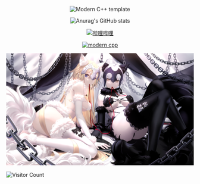 <div id="title" align=center>

![Modern C++ template][github-sub-title:img]

![Anurag's GitHub stats](https://github-readme-stats.vercel.app/api?username=bdsh2333&show_icons=true&theme=radical)

[![哔哩哔哩](https://img.shields.io/badge/%E5%93%94%E5%93%A9%E5%93%94%E5%93%A9-%E5%8D%97%E5%AE%AB%E7%92%83-pink)](https://space.bilibili.com/311709021)

[![modern cpp](https://img.shields.io/badge/code-Modern%20C++-blue)](https://learn.microsoft.com/zh-cn/cpp/cpp/welcome-back-to-cpp-modern-cpp)

</div>

![头像](image/头像.jpg)

![Visitor Count](https://profile-counter.glitch.me/bdsh2333/count.svg)

[github-sub-title:img]: https://readme-typing-svg.herokuapp.com?font=Segoe+Script&center=true&lines=南宫璃.

